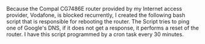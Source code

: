 Because the Compal CG7486E router provided by my Internet access provider, Vodafone, is blocked recurrently, I created the following bash script that is responsible for rebooting the router.
The Script tries to ping one of Google's DNS, if it does not get a response, it performs a reset of the router.
I have this script programmed by a cron task every 30 minutes.